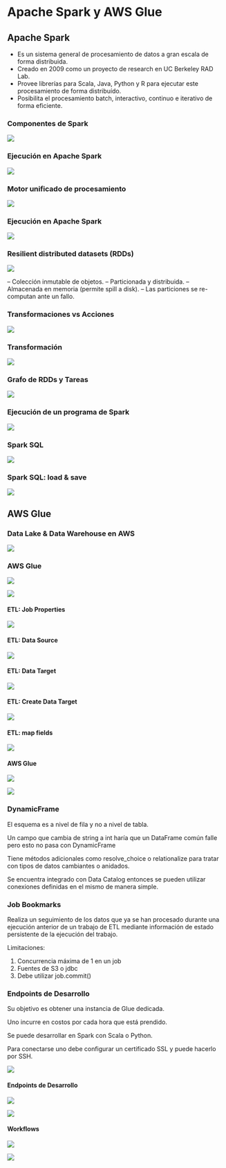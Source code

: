 # Apache Spark y AWS Glue
## Apache Spark
- Es un sistema general de procesamiento de datos a gran escala de forma distribuida.
- Creado en 2009 como un proyecto de research en UC Berkeley RAD Lab.
- Provee librerías para Scala, Java, Python y R para ejecutar este procesamiento de forma distribuído.
- Posibilita el procesamiento batch, interactivo, continuo e iterativo de forma eficiente.

### Componentes de Spark
![](images/19-spark-glue/9b35bc16.png)

### Ejecución en Apache Spark
![](images/19-spark-glue/8a8747ca.png)

### Motor unificado de procesamiento
![](images/19-spark-glue/4ee0c4b6.png)

### Ejecución en Apache Spark
![](images/19-spark-glue/767679d2.png)

### Resilient distributed datasets (RDDs)

![](images/19-spark-glue/9166407a.png)

– Colección inmutable de objetos.
– Particionada y distribuida.
– Almacenada en memoria (permite spill a disk).
– Las particiones se re-computan ante un fallo.

### Transformaciones vs Acciones

![](images/19-spark-glue/fb0a6e1a.png)

### Transformación
![](images/19-spark-glue/d2905d60.png)

### Grafo de RDDs y Tareas
![](images/19-spark-glue/c9eb8619.png)

### Ejecución de un programa de Spark
![](images/19-spark-glue/9c775432.png)

### Spark SQL
![](images/19-spark-glue/9be5422d.png)

### Spark SQL: load & save
![](images/19-spark-glue/f9984965.png)

## AWS Glue
### Data Lake & Data Warehouse en AWS

![](images/19-spark-glue/da540ac4.png)

### AWS Glue
![](images/19-spark-glue/cd4504dc.png)

![](images/19-spark-glue/c324eec0.png)

#### ETL: Job Properties
![](images/19-spark-glue/5c48cded.png)

#### ETL: Data Source
![](images/19-spark-glue/00e6c300.png)

#### ETL: Data Target
![](images/19-spark-glue/1ab5576f.png)

#### ETL: Create Data Target
![](images/19-spark-glue/82623274.png)

#### ETL: map fields
![](images/19-spark-glue/79940860.png)

#### AWS Glue
![](images/19-spark-glue/6887fd9a.png)

![](images/19-spark-glue/2de9ddc0.png)

### DynamicFrame
El esquema es a nivel de fila y no a nivel de tabla.

Un campo que cambia de string a int haría que un DataFrame común falle pero esto no pasa con DynamicFrame

Tiene métodos adicionales como resolve_choice o relationalize para tratar con tipos de datos cambiantes o anidados.

Se encuentra integrado con Data Catalog entonces se pueden utilizar conexiones definidas en el mismo de manera simple. 

### Job Bookmarks
Realiza un seguimiento de los datos que ya se han procesado durante una ejecución anterior de un trabajo de ETL mediante información de estado persistente de la ejecución del trabajo.

Limitaciones:
1. Concurrencia máxima de 1 en un job
2. Fuentes de S3 o jdbc
3. Debe utilizar job.commit()

### Endpoints de Desarrollo
Su objetivo es obtener una instancia de Glue dedicada.

Uno incurre en costos por cada hora que está prendido.

Se puede desarrollar en Spark con Scala o Python.

Para conectarse uno debe configurar un certificado SSL y puede hacerlo por SSH.

![](images/19-spark-glue/1b2e7c54.png)

#### Endpoints de Desarrollo
![](images/19-spark-glue/b52fb9dd.png)

![](images/19-spark-glue/21d12e7c.png)

#### Workflows
![](images/19-spark-glue/520041d8.png)

![](images/19-spark-glue/0959543b.png)